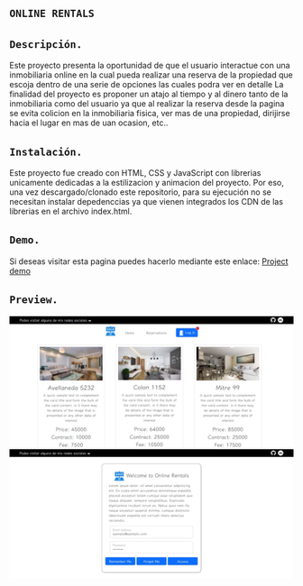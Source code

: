 ## `ONLINE RENTALS`

## `Descripción.`
Este proyecto presenta la oportunidad de que el usuario interactue con una inmobiliaria online en la cual pueda realizar una reserva de la propiedad que escoja dentro de una serie de opciones las cuales podra ver en detalle
La finalidad del proyecto es proponer un atajo al tiempo y al dinero tanto de la inmobiliaria como del usuario ya que al realizar la reserva desde la pagina se evita colicion en la inmobiliaria fisica, ver mas de una propiedad, dirijirse hacia el lugar en mas de uan ocasion, etc..

## `Instalación.`

Este proyecto fue creado con HTML, CSS y JavaScript con librerias unicamente dedicadas a la estilizacion y animacion del proyecto. Por eso, una vez descargado/clonado este repositorio, para su ejecución no se necesitan instalar depedenccias ya que vienen integrados los CDN de las librerias en el archivo index.html.

## `Demo.`
Si deseas visitar esta pagina puedes hacerlo mediante este enlace: [Project demo](https://online-rentals-joseottonello.vercel.app/)

## `Preview.`
![](./assets/home.png)
![](./assets/form.png)

